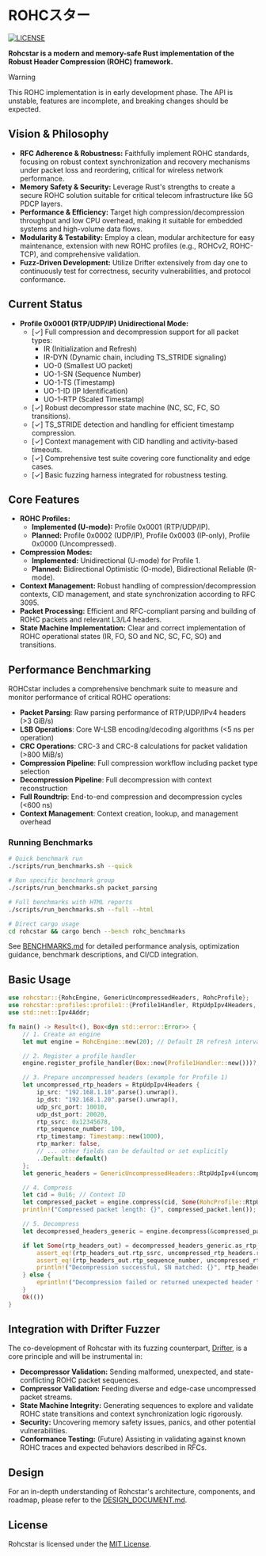 # ROHCスター

[![LICENSE](https://img.shields.io/badge/license-MIT-blue.svg)](LICENSE)
<!-- TODO: Add CI Status Badge when available: [![CI Status](https://github.com/your_username/rohcstar/actions/workflows/rust.yml/badge.svg)](https://github.com/your_username/rohcstar/actions) -->

**Rohcstar is a modern and memory-safe Rust implementation of the Robust Header Compression (ROHC) framework.**

> [!WARNING]
> This ROHC implementation is in early development phase.
> The API is unstable, features are incomplete, and breaking changes should be expected.

## Vision & Philosophy

*   **RFC Adherence & Robustness:** Faithfully implement ROHC standards, focusing on robust context synchronization and recovery mechanisms under packet loss and reordering, critical for wireless network performance.
*   **Memory Safety & Security:** Leverage Rust's strengths to create a secure ROHC solution suitable for critical telecom infrastructure like 5G PDCP layers.
*   **Performance & Efficiency:** Target high compression/decompression throughput and low CPU overhead, making it suitable for embedded systems and high-volume data flows.
*   **Modularity & Testability:** Employ a clean, modular architecture for easy maintenance, extension with new ROHC profiles (e.g., ROHCv2, ROHC-TCP), and comprehensive validation.
*   **Fuzz-Driven Development:** Utilize Drifter extensively from day one to continuously test for correctness, security vulnerabilities, and protocol conformance.

## Current Status

*   **Profile 0x0001 (RTP/UDP/IP) Unidirectional Mode:**
    *   [✓] Full compression and decompression support for all packet types:
        *   IR (Initialization and Refresh)
        *   IR-DYN (Dynamic chain, including TS_STRIDE signaling)
        *   UO-0 (Smallest UO packet)
        *   UO-1-SN (Sequence Number)
        *   UO-1-TS (Timestamp)
        *   UO-1-ID (IP Identification)
        *   UO-1-RTP (Scaled Timestamp)
    *   [✓] Robust decompressor state machine (NC, SC, FC, SO transitions).
    *   [✓] TS_STRIDE detection and handling for efficient timestamp compression.
    *   [✓] Context management with CID handling and activity-based timeouts.
    *   [✓] Comprehensive test suite covering core functionality and edge cases.
    *   [✓] Basic fuzzing harness integrated for robustness testing.

## Core Features

*   **ROHC Profiles:**
    *   **Implemented (U-mode):** Profile 0x0001 (RTP/UDP/IP).
    *   **Planned:** Profile 0x0002 (UDP/IP), Profile 0x0003 (IP-only), Profile 0x0000 (Uncompressed).
*   **Compression Modes:**
    *   **Implemented:** Unidirectional (U-mode) for Profile 1.
    *   **Planned:** Bidirectional Optimistic (O-mode), Bidirectional Reliable (R-mode).
*   **Context Management:** Robust handling of compression/decompression contexts, CID management, and state synchronization according to RFC 3095.
*   **Packet Processing:** Efficient and RFC-compliant parsing and building of ROHC packets and relevant L3/L4 headers.
*   **State Machine Implementation:** Clear and correct implementation of ROHC operational states (IR, FO, SO and NC, SC, FC, SO) and transitions.

## Performance Benchmarking

ROHCstar includes a comprehensive benchmark suite to measure and monitor performance of critical ROHC operations:

*   **Packet Parsing**: Raw parsing performance of RTP/UDP/IPv4 headers (>3 GiB/s)
*   **LSB Operations**: Core W-LSB encoding/decoding algorithms (<5 ns per operation)
*   **CRC Operations**: CRC-3 and CRC-8 calculations for packet validation (>800 MiB/s)
*   **Compression Pipeline**: Full compression workflow including packet type selection
*   **Decompression Pipeline**: Full decompression with context reconstruction
*   **Full Roundtrip**: End-to-end compression and decompression cycles (<600 ns)
*   **Context Management**: Context creation, lookup, and management overhead

### Running Benchmarks

```bash
# Quick benchmark run
./scripts/run_benchmarks.sh --quick

# Run specific benchmark group
./scripts/run_benchmarks.sh packet_parsing

# Full benchmarks with HTML reports
./scripts/run_benchmarks.sh --full --html

# Direct cargo usage
cd rohcstar && cargo bench --bench rohc_benchmarks
```

See [BENCHMARKS.md](docs/BENCHMARKS.md) for detailed performance analysis, optimization guidance, benchmark descriptions, and CI/CD integration.

## Basic Usage

```rust
use rohcstar::{RohcEngine, GenericUncompressedHeaders, RohcProfile};
use rohcstar::profiles::profile1::{Profile1Handler, RtpUdpIpv4Headers, Timestamp};
use std::net::Ipv4Addr;

fn main() -> Result<(), Box<dyn std::error::Error>> {
    // 1. Create an engine
    let mut engine = RohcEngine::new(20); // Default IR refresh interval

    // 2. Register a profile handler
    engine.register_profile_handler(Box::new(Profile1Handler::new()))?;

    // 3. Prepare uncompressed headers (example for Profile 1)
    let uncompressed_rtp_headers = RtpUdpIpv4Headers {
        ip_src: "192.168.1.10".parse().unwrap(),
        ip_dst: "192.168.1.20".parse().unwrap(),
        udp_src_port: 10010,
        udp_dst_port: 20020,
        rtp_ssrc: 0x12345678,
        rtp_sequence_number: 100,
        rtp_timestamp: Timestamp::new(1000),
        rtp_marker: false,
        // ... other fields can be defaulted or set explicitly
        ..Default::default()
    };
    let generic_headers = GenericUncompressedHeaders::RtpUdpIpv4(uncompressed_rtp_headers.clone());

    // 4. Compress
    let cid = 0u16; // Context ID
    let compressed_packet = engine.compress(cid, Some(RohcProfile::RtpUdpIp), &generic_headers)?;
    println!("Compressed packet length: {}", compressed_packet.len());

    // 5. Decompress
    let decompressed_headers_generic = engine.decompress(&compressed_packet)?;

    if let Some(rtp_headers_out) = decompressed_headers_generic.as_rtp_udp_ipv4() {
        assert_eq!(rtp_headers_out.rtp_ssrc, uncompressed_rtp_headers.rtp_ssrc);
        assert_eq!(rtp_headers_out.rtp_sequence_number, uncompressed_rtp_headers.rtp_sequence_number);
        println!("Decompression successful, SN matched: {}", rtp_headers_out.rtp_sequence_number);
    } else {
        eprintln!("Decompression failed or returned unexpected header type.");
    }
    Ok(())
}
```

## Integration with Drifter Fuzzer

The co-development of Rohcstar with its fuzzing counterpart, [Drifter](https://github.com/mitander/drifter), is a core principle and will be instrumental in:
*   **Decompressor Validation:** Sending malformed, unexpected, and state-conflicting ROHC packet sequences.
*   **Compressor Validation:** Feeding diverse and edge-case uncompressed packet streams.
*   **State Machine Integrity:** Generating sequences to explore and validate ROHC state transitions and context synchronization logic rigorously.
*   **Security:** Uncovering memory safety issues, panics, and other potential vulnerabilities.
*   **Conformance Testing:** (Future) Assisting in validating against known ROHC traces and expected behaviors described in RFCs.

## Design

For an in-depth understanding of Rohcstar's architecture, components, and roadmap, please refer to the [DESIGN_DOCUMENT.md](docs/DESIGN_DOCUMENT.md).

## License

Rohcstar is licensed under the [MIT License](LICENSE).
